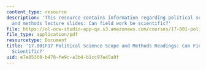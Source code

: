 ```yaml
---
content_type: resource
description: 'This resource contains information regarding political science scope
  and methods lecture slides: Can field work be scientific?'
file: https://ol-ocw-studio-app-qa.s3.amazonaws.com/courses/17-801-political-science-scope-and-methods-fall-2017/e7e85368b478fe9ca3b4b1cc97a45a0f_MIT17_801F17_FieldWork.pdf
file_type: application/pdf
resourcetype: Document
title: '17.801F17 Political Science Scope and Methods Readings: Can Field Work Be
  Scientific?'
uid: e7e85368-b478-fe9c-a3b4-b1cc97a45a0f
---
```

